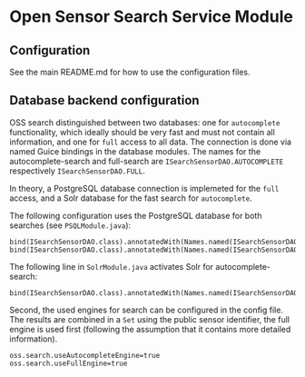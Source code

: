# Open Sensor Search Service Module

## Configuration

See the main README.md for how to use the configuration files.

## Database backend configuration

OSS search distinguished between two databases: one for ``autocomplete`` functionality, which ideally should be very fast and must not contain all information, and one for ``full`` access to all data.
The connection is done via named Guice bindings in the database modules. The names for the autocomplete-search and full-search are ``ISearchSensorDAO.AUTOCOMPLETE`` respectively ``ISearchSensorDAO.FULL``.

In theory, a PostgreSQL database connection is implemeted for the ``full`` access, and a Solr database for the fast search for ``autocomplete``.

The following configuration uses the PostgreSQL database for both searches (see  ``PSQLModule.java``):

```
bind(ISearchSensorDAO.class).annotatedWith(Names.named(ISearchSensorDAO.FULL)).to(PGSQLSearchSensorDAO.class);
bind(ISearchSensorDAO.class).annotatedWith(Names.named(ISearchSensorDAO.AUTOCOMPLETE)).to(PGSQLSearchSensorDAO.class);
```

The following line in ``SolrModule.java`` activates Solr for autocomplete-search:

```
bind(ISearchSensorDAO.class).annotatedWith(Names.named(ISearchSensorDAO.AUTOCOMPLETE)).to(SOLRSearchSensorDAO.class);
```

Second, the used engines for search can be configured in the config file. The results are combined in a ``Set`` using the public sensor identifier, the full engine is used first (following the assumption that it contains more detailed information).

```
oss.search.useAutocompleteEngine=true
oss.search.useFullEngine=true
```